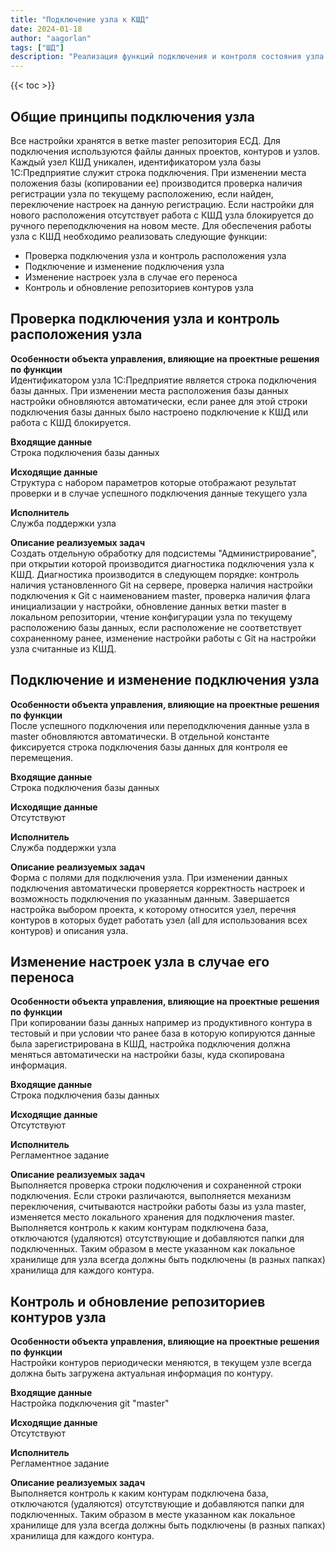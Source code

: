 ```yaml
---
title: "Подключение узла к КШД"
date: 2024-01-18
author: "aagorlan"
tags: ["ШД"]
description: "Реализация функций подключения и контроля состояния узла КШД"
---
```


{{< toc >}}

## Общие принципы подключения узла

Все настройки хранятся в ветке master репозитория ЕСД. Для подключения используются файлы данных проектов, контуров и узлов. Каждый узел КШД уникален, идентификатором узла базы 1С:Предприятие служит строка подключения. При изменении места положения базы (копировании ее) производится проверка наличия регистрации узла по текущему расположению, если найден, переключение настроек на данную регистрацию. Если настройки для нового расположения отсутствует работа с КШД узла блокируется до ручного переподключения на новом месте. Для обеспечения работы узла с КШД необходимо реализовать следующие функции:

* Проверка подключения узла и контроль расположения узла
* Подключение и изменение подключения узла
* Изменение настроек узла в случае его переноса
* Контроль и обновление репозиториев контуров узла

## Проверка подключения узла и контроль расположения узла

**Особенности объекта управления, влияющие на проектные решения по функции**\
Идентификатором узла 1С:Предприятие является строка подключения базы данных. При изменении места расположения базы данных настройки обновляются автоматически, если ранее для этой строки подключения базы данных было настроено подключение к КШД или работа с КШД блокируется.

**Входящие данные**\
Строка подключения базы данных

**Исходящие данные**\
Структура с набором параметров которые отображают результат проверки и в случае успешного подключения данные текущего узла

**Исполнитель**\
Служба поддержки узла

**Описание реализуемых задач**\
Создать отдельную обработку для подсистемы "Администрирование", при открытии которой производится диагностика подключения узла к КШД. Диагностика производится в следующем порядке: контроль наличия установленного Git на сервере, проверка наличия настройки подключения к Git с наименованием master, проверка наличия флага инициализации у настройки, обновление данных ветки master в локальном репозитории, чтение конфигурации узла по текущему расположению базы данных, если расположение не соответствует сохраненному ранее, изменение настройки работы с Git на настройки узла считанные из КШД.

## Подключение и изменение подключения узла

**Особенности объекта управления, влияющие на проектные решения по функции**\
После успешного подключения или переподключения данные узла в master обновляются автоматически. В отдельной константе фиксируется строка подключения базы данных для контроля ее перемещения.

**Входящие данные**\
Строка подключения базы данных

**Исходящие данные**\
Отсутствуют

**Исполнитель**\
Служба поддержки узла

**Описание реализуемых задач**\
Форма с полями для подключения узла. При изменении данных подключения автоматически проверяется корректность настроек и возможность подключения по указанным данным. Завершается настройка выбором проекта, к которому относится узел, перечня контуров в которых будет работать узел (all для использования всех контуров) и описания узла.

## Изменение настроек узла в случае его переноса

**Особенности объекта управления, влияющие на проектные решения по функции**\
При копировании базы данных например из продуктивного контура в тестовый и при условии что ранее база в которую копируются данные была зарегистрирована в КШД, настройка подключения должна меняться автоматически на настройки базы, куда скопирована информация.

**Входящие данные**\
Строка подключения базы данных

**Исходящие данные**\
Отсутствуют

**Исполнитель**\
Регламентное задание

**Описание реализуемых задач**\
Выполняется проверка строки подключения и сохраненной строки подключения. Если строки различаются, выполняется механизм переключения, считываются настройки работы базы из узла master, изменяется место локального хранения для подключения master. Выполняется контроль к каким контурам подключена база, отключаются (удаляются) отсутствующие и добавляются папки для подключенных. Таким образом в месте указанном как локальное хранилище для узла всегда должны быть подключены (в разных папках) хранилища для каждого контура.

## Контроль и обновление репозиториев контуров узла

**Особенности объекта управления, влияющие на проектные решения по функции**\
Настройки контуров периодически меняются, в текущем узле всегда должна быть загружена актуальная информация по контуру.

**Входящие данные**\
Настройка подключения git "master"

**Исходящие данные**\
Отсутствуют

**Исполнитель**\
Регламентное задание

**Описание реализуемых задач**\
Выполняется контроль к каким контурам подключена база, отключаются (удаляются) отсутствующие и добавляются папки для подключенных. Таким образом в месте указанном как локальное хранилище для узла всегда должны быть подключены (в разных папках) хранилища для каждого контура.

